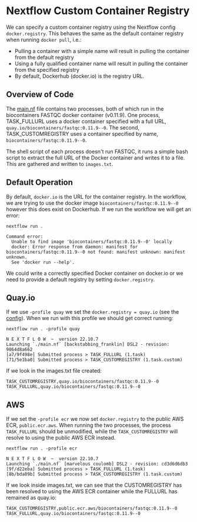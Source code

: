 # Nextflow Custom Container Registry

We can specify a custom container registry using the Nextflow config `docker.registry`. This behaves the same as the default container registry when running `docker pull`, i.e.:
 - Pulling a container with a simple name will result in pulling the container from the default registry
 - Using a fully qualified container name will result in pulling the container from the specified registry
 - By default, Dockerhub (docker.io) is the registry URL.

## Overview of Code

The [main.nf](main.nf) file contains two processes, both of which run in the biocontainers FASTQC docker container (v0.11.9). One process, TASK_FULLURL uses a docker container specified with a full URL, `quay.io/biocontainers/fastqc:0.11.9--0`. The second, TASK_CUSTOMREGISTRY uses a container specified by name, `biocontainers/fastqc:0.11.9--0`.

The shell script of each process doesn't run FASTQC, it runs a simple bash script to extract the full URL of the Docker container and writes it to a file. This are gathered and written to `images.txt`.

## Default Operation

By default, `docker.io` is the URL for the container registry. In the workflow, we are trying to use the docker image `biocontainers/fastqc:0.11.9--0` however this does exist on Dockerhub. If we run the workflow we will get an error:

```
nextflow run .

Command error:
  Unable to find image 'biocontainers/fastqc:0.11.9--0' locally
  docker: Error response from daemon: manifest for biocontainers/fastqc:0.11.9--0 not found: manifest unknown: manifest unknown.
  See 'docker run --help'.
```

We could write a correctly specified Docker container on docker.io or we need to provide a default registry by setting `docker.registry`.

## Quay.io

If we use `-profile quay` we set the `docker.registry = quay.io` (see the [config](nextflow.config)). When we run with this profile we should get correct running:

```
nextflow run . -profile quay

N E X T F L O W  ~  version 22.10.7
Launching `./main.nf` [backstabbing_franklin] DSL2 - revision: 9864d8a662
[a7/9f498e] Submitted process > TASK_FULLURL (1.task)
[71/5e1ba0] Submitted process > TASK_CUSTOMREGISTRY (1.task.custom)
```

If we look in the images.txt file created:
```
TASK_CUSTOMREGISTRY,quay.io/biocontainers/fastqc:0.11.9--0
TASK_FULLURL,quay.io/biocontainers/fastqc:0.11.9--0
```

## AWS 

If we set the `-profile ecr` we now set `docker.registry` to the public AWS ECR, `public.ecr.aws`. When running the two processes, the process `TASK_FULLURL` should be unmodified, while the `TASK_CUSTOMREGISTRY` will resolve to using the public AWS ECR instead. 

```
nextflow run . -profile ecr

N E X T F L O W  ~  version 22.10.7
Launching `./main.nf` [marvelous_coulomb] DSL2 - revision: cd3d6d6db3
[9f/d22eba] Submitted process > TASK_FULLURL (1.task)
[8b/bda89b] Submitted process > TASK_CUSTOMREGISTRY (1.task.custom)
```

If we look inside images.txt, we can see that the CUSTOMREGISTRY has been resolved to using the AWS ECR container while the FULLURL has remained as quay.io:

```
TASK_CUSTOMREGISTRY,public.ecr.aws/biocontainers/fastqc:0.11.9--0
TASK_FULLURL,quay.io/biocontainers/fastqc:0.11.9--0
```